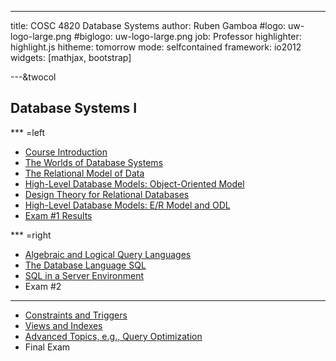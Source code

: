 ---

title:        COSC 4820 Database Systems
author:       Ruben Gamboa
#logo:         uw-logo-large.png
#biglogo:      uw-logo-large.png
job:          Professor
highlighter:  highlight.js
hitheme:      tomorrow
mode:         selfcontained
framework:    io2012
widgets:      [mathjax, bootstrap]

---&twocol

<style>
.title-slide {
     background-color: #EDE0CF; /* CBE7A5; #EDE0CF; ; #CA9F9D*/
     background-image: url(assets/img/uw-logo-large.png);
     background-repeat: no-repeat;
     background-position: center top;
   }
</style>

## Database Systems I


*** =left

* [Course Introduction](ch00-introduction.html)
* [The Worlds of Database Systems](ch01-worlds-of-dbms.html)
* [The Relational Model of Data](ch02-relational-model.html)
* [High-Level Database Models: Object-Oriented Model](ch04a-object-oriented-model.html)
* [Design Theory for Relational Databases](ch03-design-theory.html)
* [High-Level Database Models: E/R Model and ODL](ch04-high-level-models.html)
* [Exam #1 Results](2019/exam1-results.html) 

<!-- 
* Exam #1
* [Exam #1 Results](2018/exam1-results.html) 
-->


*** =right
* [Algebraic and Logical Query Languages](ch05-query-languages.html)
* [The Database Language SQL](ch06-sql.html)
* [SQL in a Server Environment](ch09-db-programming.html)
* Exam #2

<!-- 
* [Exam #2 Results](2017/exam2-results.html) 
-->


<hr>

* [Constraints and Triggers](ch07-constraints-triggers.html)
* [Views and Indexes](ch08-views-indexes.html)
* [Advanced Topics, e.g., Query Optimization](cha2-optimizer.html)
* Final Exam

<!--

<hr>

* [Introduction to NoSQL](cha1-nosql.html)

<hr>
* [Final Exam Results](2016/exam3-results.html)

<hr>
* [Advanced Topics in Relational Databases](ch10-adv-topics.html)
-->




